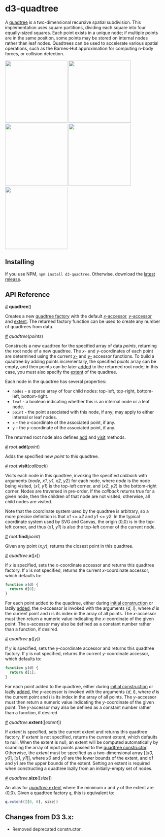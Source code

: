 # d3-quadtree

A [quadtree](https://en.wikipedia.org/wiki/Quadtree) is a two-dimensional recursive spatial subdivision. This implementation uses square partitions, dividing each square into four equally-sized squares. Each point exists in a unique node; if multiple points are in the same position, some points may be stored on internal nodes rather than leaf nodes. Quadtrees can be used to accelerate various spatial operations, such as the Barnes-Hut approximation for computing n-body forces, or collision detection.

<a href="http://bl.ocks.org/mbostock/4343214"><img src="http://bl.ocks.org/mbostock/raw/4343214/thumbnail.png" width="202"></a>
<a href="http://bl.ocks.org/mbostock/6216724"><img src="http://bl.ocks.org/mbostock/raw/6216724/thumbnail.png" width="202"></a>
<a href="http://bl.ocks.org/mbostock/6224050"><img src="http://bl.ocks.org/mbostock/raw/6224050/thumbnail.png" width="202"></a>
<a href="http://bl.ocks.org/patricksurry/6478178"><img src="http://bl.ocks.org/patricksurry/raw/6478178/thumbnail.png" width="202"></a>
<a href="http://bl.ocks.org/llb4ll/8709363"><img src="http://bl.ocks.org/llb4ll/raw/8709363/thumbnail.png" width="202"></a>

## Installing

If you use NPM, `npm install d3-quadtree`. Otherwise, download the [latest release](https://github.com/d3/d3-quadtree/releases/latest).

## API Reference

<a name="quadtree" href="#quadtree">#</a> <b>quadtree</b>()

Creates a new [quadtree factory](#_quadtree) with the default [*x*-accessor](#quadtree_x), [*y*-accessor](#quadtree_y) and [extent](#quadtree_extent). The returned factory function can be used to create any number of quadtrees from data.

<a name="_quadtree" href="#_quadtree">#</a> <i>quadtree</i>(<i>points</i>)

Constructs a new quadtree for the specified array of data _points_, returning the root node of a new quadtree. The *x*- and *y*-coordinates of each point are determined using the current [*x*-](#quadtree_x) and [*y*-](#quadtree_y) accessor functions. To build a quadtree by adding points incrementally, the specified *points* array can be empty, and then points can be later [added](#root_add) to the returned root node; in this case, you must also specify the [extent](#quadtree_extent) of the quadtree.

Each node in the quadtree has several properties:

* `nodes` - a sparse array of four child nodes: top-left, top-right, bottom-left, bottom-right.
* `leaf` - a boolean indicating whether this is an internal node or a leaf node.
* `point` - the point associated with this node, if any; may apply to either internal or leaf nodes.
* `x` - the *x*-coordinate of the associated point, if any.
* `y` - the *y*-coordinate of the associated point, if any.

The returned root node also defines [add](#root_add) and [visit](#root_visit) methods.

<a name="root_add" href="#root_add">#</a> <i>root</i>.<b>add</b>(<i>point</i>)

Adds the specified new *point* to this quadtree.

<a name="root_visit" href="#root_visit">#</a> <i>root</i>.<b>visit</b>(<i>callback</i>)

Visits each node in this quadtree, invoking the specified *callback* with arguments {*node*, *x1*, *y1*, *x2*, *y2*} for each node, where *node* is the node being visited, ⟨*x1*, *y1*⟩ is the top-left corner, and ⟨*x2*, *y2*⟩ is the bottom-right corner. Nodes are traversed in pre-order. If the *callback* returns true for a given node, then the children of that node are not visited; otherwise, all child nodes are visited.

Note that the coordinate system used by the quadtree is arbitrary, so a more precise definition is that *x1* <= *x2* and *y1* <= *y2*. In the typical coordinate system used by SVG and Canvas, the origin ⟨0,0⟩ is in the top-left corner, and thus ⟨*x1*, *y1*⟩ is also the top-left corner of the current node.

<a name="root_visit" href="#root_visit">#</a> <i>root</i>.<b>find</b>(<i>point</i>)

Given any point ⟨*x*,*y*⟩, returns the closest point in this quadtree.

<a name="quadtree_x" href="#quadtree_x">#</a> <i>quadtree</i>.<b>x</b>([<i>x</i>])

If *x* is specified, sets the *x*-coordinate accessor and returns this quadtree factory. If *x* is not specified, returns the current *x*-coordinate accessor, which defaults to:

```js
function x(d) {
  return d[0];
}
```

For each point added to the quadtree, either during [initial construction](#_quadtree) or lazily [added](#root_add), the *x*-accessor is invoked with the arguments {<i>d</i>, <i>i</i>}, where *d* is the current point and *i* is its index in the array of all points. The *x*-accessor must then return a numeric value indicating the *x*-coordinate of the given point. The *x*-accessor may also be defined as a constant number rather than a function, if desired.

<a name="quadtree_y" href="#quadtree_y">#</a> <i>quadtree</i>.<b>y</b>([<i>y</i>])

If *y* is specified, sets the y-coordinate accessor and returns this quadtree factory. If *y* is not specified, returns the current *y*-coordinate accessor, which defaults to:

```js
function y(d) {
  return d[1];
}
```

For each point added to the quadtree, either during [initial construction](#_quadtree) or lazily [added](#root_add), the *y*-accessor is invoked with the arguments {<i>d</i>, <i>i</i>}, where *d* is the current point and *i* is its index in the array of all points. The *y*-accessor must then return a numeric value indicating the *y*-coordinate of the given point. The *y*-accessor may also be defined as a constant number rather than a function, if desired.

<a name="quadtree_extent" href="#quadtree_extent">#</a> <i>quadtree</i>.<b>extent</b>([<i>extent</i>])

If *extent* is specified, sets the current extent and returns this quadtree factory. If *extent* is not specified, returns the current extent, which defaults to null. When the extent is null, an extent will be computed automatically by scanning the array of input points passed to the [quadtree constructor](#_quadtree). Otherwise, the *extent* must be specified as a two-dimensional array [​[*x0*, *y0*], [​*x1*, *y1*]​], where *x0* and *y0* are the lower bounds of the extent, and *x1* and *y1* are the upper bounds of the extent. Setting an extent is required when constructing a quadtree lazily from an initially-empty set of nodes.

<a name="quadtree_size" href="#quadtree_size">#</a> <i>quadtree</i>.<b>size</b>([<i>size</i>])

An alias for [*quadtree*.extent](#quadtree_extent) where the minimum *x* and *y* of the extent are ⟨0,0⟩. Given a quadtree factory `q`, this is equivalent to:

```js
q.extent([[0, 0], size])
```

## Changes from D3 3.x:

* Removed deprecated constructor.
